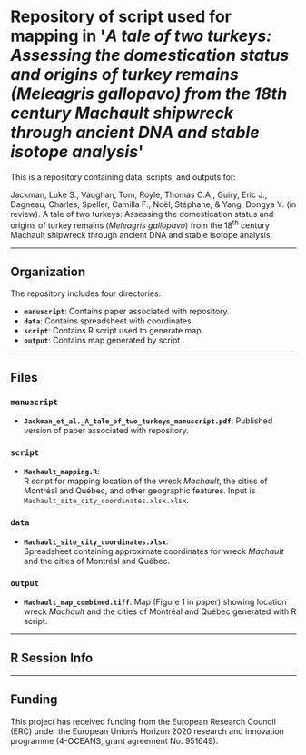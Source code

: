 # Repository of script used for mapping in '*A tale of two turkeys: Assessing the domestication status and origins of turkey remains (Meleagris gallopavo) from the 18th century Machault shipwreck through ancient DNA and stable isotope analysis*'
This is a repository containing data, scripts, and outputs for:

Jackman, Luke S., Vaughan, Tom, Royle, Thomas C.A., Guiry, Eric J., Dagneau, Charles, Speller, Camilla F., Noël, Stéphane, & Yang, Dongya Y. (in review). A tale of two turkeys: Assessing the domestication status and origins of turkey remains (*Meleagris gallopavo*) from the 18<sup>th</sup> century Machault shipwreck through ancient DNA and stable isotope analysis.


---

## Organization

The repository includes four directories:

- **`manuscript`**: Contains paper associated with repository. 
- **`data`**: Contains spreadsheet with coordinates.  
- **`script`**: Contains R script used to generate map.  
- **`output`**: Contains map generated by script .  


---

## Files

### `manuscript`

- **`Jackman_et_al._A_tale_of_two_turkeys_manuscript.pdf`**: Published version of paper associated with repository.

### `script`

- **`Machault_mapping.R`**:  
  R script for mapping location of the wreck *Machault*, the cities of Montréal and Québec, and other geographic features. Input is `Machault_site_city_coordinates.xlsx.xlsx`.


### `data`

- **`Machault_site_city_coordinates.xlsx`**:  
  Spreadsheet containing approximate coordinates for wreck *Machault* and the cities of Montréal and Québec.

### `output`

- **`Machault_map_combined.tiff`**:
  Map (Figure 1 in paper) showing location wreck *Machault* and the cities of Montréal and Québec generated with R script. 


---

## R Session Info



---

## Funding

This project has received funding from the European Research Council (ERC) under the European Union’s Horizon 2020 research and innovation programme (4-OCEANS, grant agreement No. 951649).

